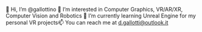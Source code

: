 👋 Hi, I’m @gallottino
👀 I’m interested in Computer Graphics, VR/AR/XR, Computer Vision and Robotics
🌱 I’m currently learning Unreal Engine for my personal VR projects📫 You can reach me at d.gallotti@outlook.it

<!---
gallottino/gallottino is a ✨ special ✨ repository because its `README.md` (this file) appears on your GitHub profile.
You can click the Preview link to take a look at your changes.
--->
